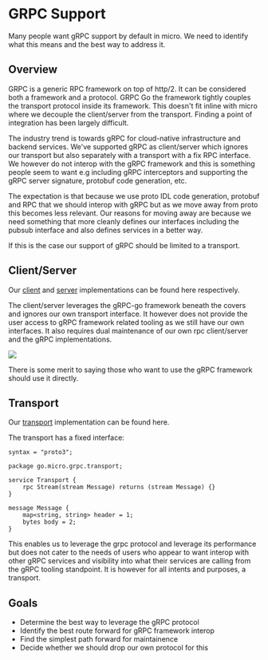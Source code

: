 # GRPC Support

Many people want gRPC support by default in micro. We need to identify what this means and the best way to address it.

## Overview

GRPC is a generic RPC framework on top of http/2. It can be considered both a framework and a protocol. GRPC Go the framework 
tightly couples the transport protocol inside its framework. This doesn't fit inline with micro where we decouple the 
client/server from the transport. Finding a point of integration has been largely difficult. 

The industry trend is towards gRPC for cloud-native infrastructure and backend services. We've supported gRPC as client/server 
which ignores our transport but also separately with a transport with a fix RPC interface. We however do not interop with 
the gRPC framework and this is something people seem to want e.g including gRPC interceptors and supporting the gRPC 
server signature, protobuf code generation, etc.

The expectation is that because we use proto IDL code generation, protobuf and RPC that we should interop with gRPC but 
as we move away from proto this becomes less relevant. Our reasons for moving away are because we need something that 
more cleanly defines our interfaces including the pubsub interface and also defines services in a better way.

If this is the case our support of gRPC should be limited to a transport.

## Client/Server

Our [client](https://github.com/micro/go-plugins/tree/master/client/grpc) and [server](https://github.com/micro/go-plugins/tree/master/server/grpc) 
implementations can be found here respectively.

The client/server leverages the gRPC-go framework beneath the covers and ignores our own transport interface. It however does not provide 
the user access to gRPC framework related tooling as we still have our own interfaces. It also requires dual maintenance of our own 
rpc client/server and the gRPC implementations.

<img src="https://micro.mu/docs/images/go-grpc.svg" />

There is some merit to saying those who want to use the gRPC framework should use it directly.

## Transport

Our [transport](https://github.com/micro/go-plugins/tree/master/transport/grpc) implementation can be found here.

The transport has a fixed interface:

```
syntax = "proto3";

package go.micro.grpc.transport;

service Transport {
	rpc Stream(stream Message) returns (stream Message) {}
}

message Message {
	map<string, string> header = 1;
	bytes body = 2;
}
```

This enables us to leverage the grpc protocol and leverage its performance but does not cater to the needs of users who appear to want 
interop with other gRPC services and visibility into what their services are calling from the gRPC tooling standpoint. It is however 
for all intents and purposes, a transport.

## Goals

- Determine the best way to leverage the gRPC protocol
- Identify the best route forward for gRPC framework interop
- Find the simplest path forward for maintainence 
- Decide whether we should drop our own protocol for this
